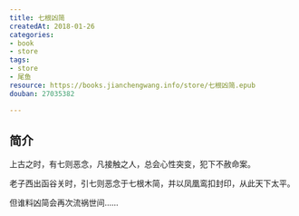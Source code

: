 ```yaml
---
title: 七根凶简
createdAt: 2018-01-26
categories: 
- book
- store
tags: 
- store
- 尾鱼
resource: https://books.jianchengwang.info/store/七根凶简.epub
douban: 27035382

---
```


## 简介

上古之时，有七则恶念，凡接触之人，总会心性突变，犯下不赦命案。

老子西出函谷关时，引七则恶念于七根木简，并以凤凰鸾扣封印，从此天下太平。

但谁料凶简会再次流祸世间……